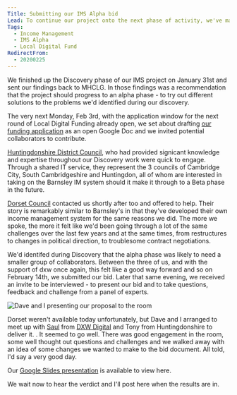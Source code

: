 ```yaml
---
Title: Submitting our IMS Alpha bid
Lead: To continue our project onto the next phase of activity, we've made a bid for support to the Local Digital Fund
Tags: 
  - Income Management
  - IMS Alpha
  - Local Digital Fund
RedirectFrom:
  - 20200225
---
```


We finished up the Discovery phase of our IMS project on January 31st and sent our findings back to MHCLG. In those findings was a recommendation that the project should progress to an alpha phase - to try out different solutions to the problems we'd identified during our discovery.

The very next Monday, Feb 3rd, with the application window for the next round of Local Digital Funding already open, we set about drafting [our funding application](https://docs.google.com/document/d/1mJ8Mb2o-f2FdQJgNEcEsaalXpaokD0PutbURlcZldwc) as an open Google Doc and we invited potential collaborators to contribute.

[Huntingdonshire District Council](https://www.huntingdonshire.gov.uk/), who had provided signicant knowledge and expertise throughout our Discovery work were quick to engage. Through a shared IT service, they represent the 3 councils of Cambridge City, South Cambridgeshire and Huntingdon, all of whom are interested in taking on the Barnsley IM system should it make it through to a Beta phase in the future.

[Dorset Council](https://www.dorsetcouncil.gov.uk/) contacted us shortly after too and offered to help. Their story is remarkably similar to Barnsley's in that they've developed their own income management system for the same reasons we did. The more we spoke, the more it felt like we'd been going through a lot of the same challenges over the last few years and at the same times, from restructures to changes in political direction, to troublesome contract negotiations.

We'd identifed during Discovery that the alpha phase was likely to need a smaller group of collaborators. Between the three of us, and with the support of dxw once again, this felt like a good way forward and so on February 14th, we submitted our bid. Later that same evening, we received an invite to be interviewed - to present our bid and to take questions, feedback and challenge from a panel of experts.

![Dave and I presenting our proposal to the room](https://mhclgdigital.blog.gov.uk/wp-content/uploads/sites/222/2020/03/FundPanelRound4-2-620x346.jpg)

Dorset weren't available today unfortunately, but Dave and I arranged to meet up with [Saul](https://twitter.com/saulcozens) from [DXW Digital](https://www.dxw.com) and Tony from Huntingdonshire to deliver it. . It seemed to go well. There was good engagement in the room, some well thought out questions and challenges and we walked away with an idea of some changes we wanted to make to the bid document. All told, I'd say a very good day.

Our [Google Slides presentation](https://docs.google.com/presentation/d/1DYnC0MpF7UOj3yKeJE8Qml9S2bXxOccf4C7H5REJJjg/g) is available to view here.

We wait now to hear the verdict and I'll post here when the results are in.